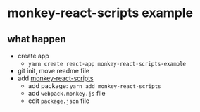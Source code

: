 # monkey-react-scripts example

## what happen
- create app 
  - `yarn create react-app monkey-react-scripts-example`
- git init, move readme file
- add [monkey-react-scripts][]
  - add package: `yarn add monkey-react-scripts`
  - add `webpack.monkey.js` file
  - edit `package.json` file

[monkey-react-scripts]: https://github.com/monkey-patches/monkey-react-scripts